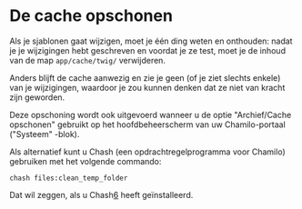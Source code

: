 # De cache opschonen

Als je sjablonen gaat wijzigen, moet je één ding weten en onthouden: nadat je je wijzigingen hebt geschreven en voordat je ze test, moet je de inhoud van de map `app/cache/twig/` verwijderen.

Anders blijft de cache aanwezig en zie je geen \(of je ziet slechts enkele\) van je wijzigingen, waardoor je zou kunnen denken dat ze niet van kracht zijn geworden.

Deze opschoning wordt ook uitgevoerd wanneer u de optie "Archief/Cache opschonen" gebruikt op het hoofdbeheerscherm van uw Chamilo-portaal \("Systeem" -blok\).

Als alternatief kunt u Chash \(een opdrachtregelprogramma voor Chamilo\) gebruiken met het volgende commando:

```text
chash files:clean_temp_folder
```

Dat wil zeggen, als u Chash[6](https://github.com/chamilo/chash) heeft geïnstalleerd.


